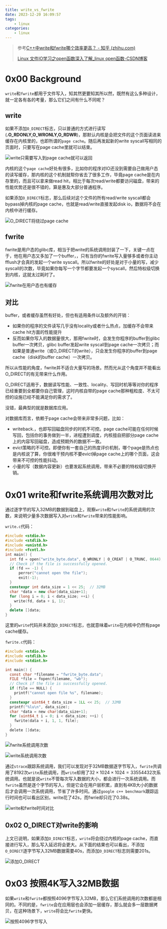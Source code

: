 ```yaml
---
title: write_vs_fwrite
date: 2023-12-20 16:09:57
tags:
    - linux
categories:
    - linux
---
```

> 参考[C++中write和fwrite哪个效率更高？ - 知乎 (zhihu.com)](https://www.zhihu.com/question/546404062/answer/2605567064?utm_psn=1720524853226872832)
>
> [Linux 文件IO学习之open函数深入了解_linux open函数-CSDN博客](https://blog.csdn.net/m0_61167558/article/details/127561314)

# 0x00 Background

`write`和`fwrite`都用于文件写入，知其然更要知其所以然，既然有这么多种设计，就一定各有各的考量，那么它们之间有什么不同呢？

<!--more-->

## write

如果不添加`O_DIRECT`标志，只以普通的方式进行读写(**.O_RDONLY,O_WRONLY,O_RDWR**)，那默认内核是会把文件的这个页面读进来缓存在内核里的，也即所谓的`page cache`。随后再发起新的write syscall写相同的页面时，只要写在page cache里就可以结束。

![write只需要写入到page cache就可以返回](https://img.singhe.art/v2-03b3ccaf25fe5d3564f7a154b92bff45_1440w.webp)

内核的这个`page cache`好处有很多，比如你的程序对IO还没到需要自己做用户态的读写缓存，那内核的这个机制就帮你省去了很多工作，毕竟page cache是在内存里的，而且可以拿来做read hit，相比于每次read/write都要访问磁盘，带来的性能优势还是很不错的，算是惠及大部分普通程序。

如果添加`O_DIRECT`标志，那么后续对这个文件的所有read/write syscall都会bypass掉内核的page cache，也就是read/write直接发起disk io，数据将不会在内核中进行缓存。

![O_DIRECT将绕过page cache](https://img.singhe.art/v2-a1ecc102d248be9e67f989a048299cc9_1440w.webp)





## fwrite

fwrite是用户态的glibc库，相当于把write的系统调用封装了一下，关键一点在于，他在用户态又多加了一个buffer，，只有当你的fwrite写入量够多或者你主动fflush才会真的发起一个write syscall。所以fwrite的好处是对于小量的写，减少syscall的次数，毕竟如果你每写一个字节都要发起一个syscall，然后特权级切换到内核，这就太过耗时了。

![fwrite在用户态也有缓存](https://img.singhe.art/v2-ea2dc2b18ba738a06de7f2a0a7824e38_1440w.webp)



## 对比

buffer，或者缓存虽然有好处，但也有适用条件以及额外的开销：

- 如果你的程序的文件读写几乎没有locality或者什么热点，加缓存不会带来cache hit方面的性能提升
- 反而如果你写入的数据量很大，那用fwrite时，会发生你程序的buffer到glibc  buffer一次拷贝，glibc buffer发起write syscall到page cache一次拷贝；而如果是普通write（或O_DIRECT的write），只会发生你程序的buffer到page cache（disk的buffer cache）一次拷贝。

所以从性能的角度，fwrite并不适合大量写的场景。然而光从这个角度并不能看出O_DIRECT的有无带来什么作用。

O_DIRECT适用于，数据读写性能、一致性、locality、写回时机等等对你的程序已经重要到全都要你自己管理，这时内核自带的page cache那种粗粒度、不太可控的设施已经不能满足你的需求了。

没错，最典型的就是数据库应用。

对数据库而言，依赖于page cache会带来非常多问题，比如：

- writeback.，也即写回磁盘同步的时机不可控。page cache可能在任何时候写回，包括你的事务做到一半，进程遭到调度，内核擅自把部分page cache上的内容写回磁盘，造成预期外的数据不一致。
- evict策略的不可控。即便你有一套自己的热度评价机制，哪个page是热点也是内核说了算，你很难干预内核不要evict掉page cache上的哪个页面，这会带来不可控的性能抖动。
- 小量的写（数据内容更新）也要发起系统调用，带来不必要的特权级切换开销。



# 0x01 write和fwrite系统调用次数对比

通过逐字节的写入32MB的数据到磁盘上，观察`write`和`fwrite`的系统调用的次数，来说明少量多次数据写入对`write`和`fwrite`带来的性能影响。

`write.c`代码：

```c++
#include <stdio.h>
#include <stdlib.h>
#include <unistd.h>
#include <fcntl.h>
int main() {
  int fd = open("write_byte.data", O_WRONLY | O_CREAT | O_TRUNC, 0644);
  // Check if the file is successfully opened.
  if (fd == -1) {
      perror("cannot open the file");
      exit(-1);
  }
  constexpr int data_size = 1 << 25;  // 32MB
  char *data = new char[data_size+1];
  for (long i = 0; i < data_size; ++i) {
    write(fd, data + i, 1);
  }
  delete []data;
}
```

这里的`write`代码并未添加`O_DIRECT`标志，也就意味着`write`在内核中仍然有page cache缓存。

`fwrite.c`代码：

```c
#include <stdio.h>
#include <stdlib.h>
#include <stdint.h>

int main() {
  const char *filename = "fwrite_byte.data";
  FILE *file = fopen(filename, "wb");
  // Check if the file is successfully opened.
  if (file == NULL) {
    printf("cannot open file %s", filename);
  }
  constexpr uint64_t data_size = 1LL << 25;  // 32MB
  printf("%lu\n", data_size);
  char *data = new char[data_size+1];
  for (uint64_t i = 0; i < data_size; ++i) {
    fwrite(data + i, 1, 1, file);
  }
  delete []data;
}

```

![fwrite系统调用次数](https://img.singhe.art/image-20231220153731614.png)

![write系统调用次数](https://img.singhe.art/image-20231220155510373.png)

通过`strace`跟踪系统调用，我们可以发现对于32MB数据逐字节写入，`fwrite`共调用了8192次`write`系统调用，而`write`却用了$32 \times 1024 \times 1024 = 33554432$次系统调用。也就是说`write`不管每次写入数据的大小，都会进行一次系统调用。而`fwrite`虽然是逐个字节的写入，但是它会在用户层积累，直到有4KB大小的数据后才会调用一次系统调用，节省了许多时间。通过`google c++ benchmark`跟踪运行时间也可以看出区别，write花了42s，而fwrie却只花了0.38s。

![write和fwrite时间对比](https://img.singhe.art/image-20231220155307044.png)

## 0x02 O_DIRECT对write的影响

上文已说明，如果添加`O_DIRECT`标志，`write`将会绕过内核的page cache，而直接进行写入，那么写入延迟将会更大。从下面的结果也可以看出，不添加`O_DIRECT`逐字节写入32MB数据需要40s，而添加`O_DIRECT`标志则需要201s。

![添加O_DIRECT](https://img.singhe.art/image-20231220160212174.png)



# 0x03 按照4K写入32MB数据

如果`write`和`fwrite`都按照4096字节写入32MB，那么它们系统调用的次数都是相同的。不同的是，`fwrite`会在应用层也会添加一层缓存，那么就会多一层数据拷贝，在这种场景下，`write`将会比`fwrite`更快。

![按照4096字节写入](https://img.singhe.art/image-20231220160806126.png)
